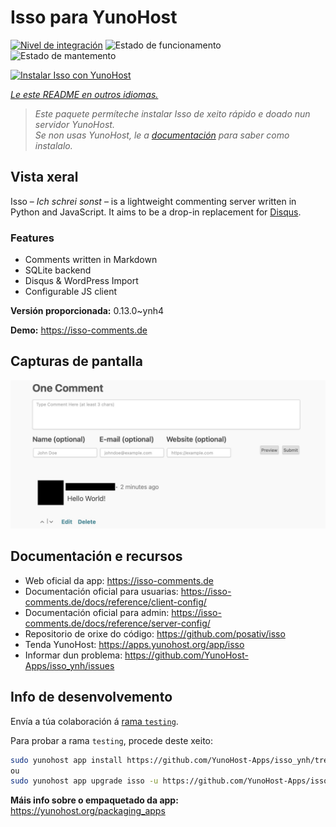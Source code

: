 <!--
NOTA: Este README foi creado automáticamente por <https://github.com/YunoHost/apps/tree/master/tools/readme_generator>
NON debe editarse manualmente.
-->

# Isso para YunoHost

[![Nivel de integración](https://dash.yunohost.org/integration/isso.svg)](https://ci-apps.yunohost.org/ci/apps/isso/) ![Estado de funcionamento](https://ci-apps.yunohost.org/ci/badges/isso.status.svg) ![Estado de mantemento](https://ci-apps.yunohost.org/ci/badges/isso.maintain.svg)

[![Instalar Isso con YunoHost](https://install-app.yunohost.org/install-with-yunohost.svg)](https://install-app.yunohost.org/?app=isso)

*[Le este README en outros idiomas.](./ALL_README.md)*

> *Este paquete permíteche instalar Isso de xeito rápido e doado nun servidor YunoHost.*  
> *Se non usas YunoHost, le a [documentación](https://yunohost.org/install) para saber como instalalo.*

## Vista xeral

Isso – *Ich schrei sonst* – is a lightweight commenting server written in Python and JavaScript. It aims to be a drop-in replacement for
[Disqus](http://disqus.com).

### Features

- Comments written in Markdown
- SQLite backend
- Disqus & WordPress Import
- Configurable JS client 

**Versión proporcionada:** 0.13.0~ynh4

**Demo:** <https://isso-comments.de>

## Capturas de pantalla

![Captura de pantalla de Isso](./doc/screenshots/example.jpg)

## Documentación e recursos

- Web oficial da app: <https://isso-comments.de>
- Documentación oficial para usuarias: <https://isso-comments.de/docs/reference/client-config/>
- Documentación oficial para admin: <https://isso-comments.de/docs/reference/server-config/>
- Repositorio de orixe do código: <https://github.com/posativ/isso>
- Tenda YunoHost: <https://apps.yunohost.org/app/isso>
- Informar dun problema: <https://github.com/YunoHost-Apps/isso_ynh/issues>

## Info de desenvolvemento

Envía a túa colaboración á [rama `testing`](https://github.com/YunoHost-Apps/isso_ynh/tree/testing).

Para probar a rama `testing`, procede deste xeito:

```bash
sudo yunohost app install https://github.com/YunoHost-Apps/isso_ynh/tree/testing --debug
ou
sudo yunohost app upgrade isso -u https://github.com/YunoHost-Apps/isso_ynh/tree/testing --debug
```

**Máis info sobre o empaquetado da app:** <https://yunohost.org/packaging_apps>

